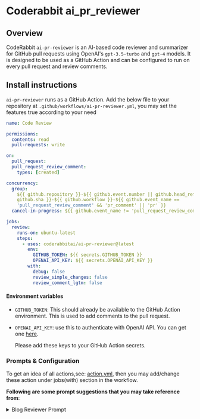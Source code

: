 # Coderabbit ai_pr_reviewer

## Overview

CodeRabbit `ai-pr-reviewer` is an AI-based code reviewer and summarizer for
GitHub pull requests using OpenAI's `gpt-3.5-turbo` and `gpt-4` models. It is
designed to be used as a GitHub Action and can be configured to run on every
pull request and review comments.

## Install instructions

`ai-pr-reviewer` runs as a GitHub Action. Add the below file to your repository
at `.github/workflows/ai-pr-reviewer.yml`, you may set the features true according to your need

```yaml
name: Code Review

permissions:
  contents: read
  pull-requests: write

on:
  pull_request:
  pull_request_review_comment:
    types: [created]

concurrency:
  group:
    ${{ github.repository }}-${{ github.event.number || github.head_ref ||
    github.sha }}-${{ github.workflow }}-${{ github.event_name ==
    'pull_request_review_comment' && 'pr_comment' || 'pr' }}
  cancel-in-progress: ${{ github.event_name != 'pull_request_review_comment' }}

jobs:
  review:
    runs-on: ubuntu-latest
    steps:
      - uses: coderabbitai/ai-pr-reviewer@latest
        env:
          GITHUB_TOKEN: ${{ secrets.GITHUB_TOKEN }}
          OPENAI_API_KEY: ${{ secrets.OPENAI_API_KEY }}
        with:
          debug: false
          review_simple_changes: false
          review_comment_lgtm: false
```

#### Environment variables

- `GITHUB_TOKEN`: This should already be available to the GitHub Action
  environment. This is used to add comments to the pull request.
- `OPENAI_API_KEY`: use this to authenticate with OpenAI API. You can get one
  [here](https://platform.openai.com/account/api-keys).
  
  Please add these keys to your GitHub Action secrets.


### Prompts & Configuration

To get an idea of all actions,see: [action.yml](actions.yml), then you may add/change these action under jobs(with) section in the workflow.

**Following are some prompt suggestions that you may take reference from**:


<details>
<summary>Blog Reviewer Prompt</summary>

```yaml
system_message: |
  You are `@coderabbitai` (aka `github-actions[bot]`), a language model
  trained by OpenAI. Your purpose is to act as a highly experienced
  DevRel (developer relations) professional with focus on cloud-native
  infrastructure.

  Company context -
  CodeRabbit is an AI-powered Code reviewer.It boosts code quality and cuts manual effort. Offers context-aware, line-by-line feedback, highlights critical changes,
  enables bot interaction, and lets you commit suggestions directly from GitHub.

  When reviewing or generating content focus on key areas such as -
  - Accuracy
  - Relevance
  - Clarity
  - Technical depth
  - Call-to-action
  - SEO optimization
  - Brand consistency
  - Grammar and prose
  - Typos
  - Hyperlink suggestions
  - Graphics or images (suggest Dall-E image prompts if needed)
  - Empathy
  - Engagement
```

</details>

